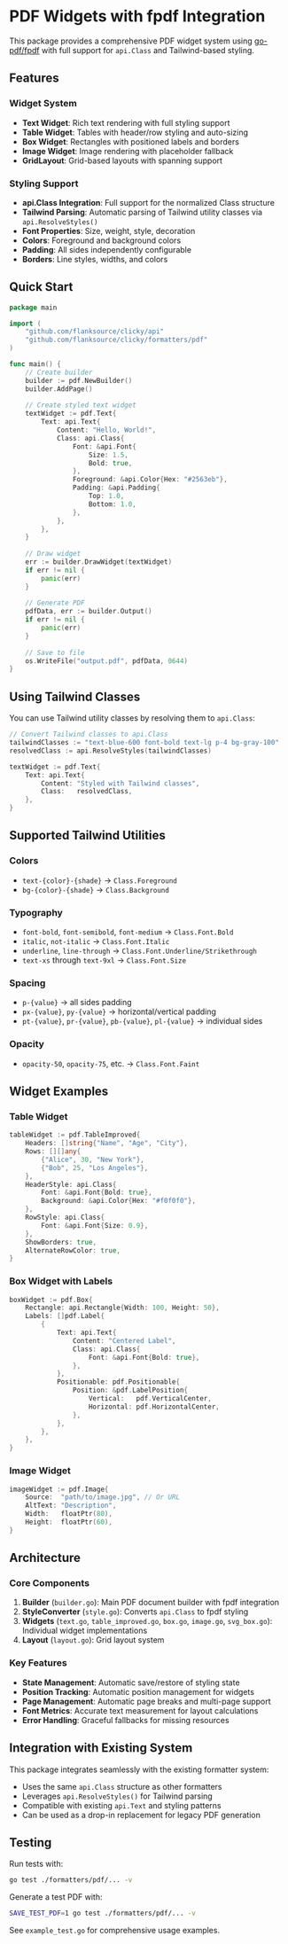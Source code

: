 # PDF Widgets with fpdf Integration

This package provides a comprehensive PDF widget system using [go-pdf/fpdf](https://pkg.go.dev/github.com/go-pdf/fpdf) with full support for `api.Class` and Tailwind-based styling.

## Features

### Widget System
- **Text Widget**: Rich text rendering with full styling support
- **Table Widget**: Tables with header/row styling and auto-sizing
- **Box Widget**: Rectangles with positioned labels and borders
- **Image Widget**: Image rendering with placeholder fallback
- **GridLayout**: Grid-based layouts with spanning support

### Styling Support
- **api.Class Integration**: Full support for the normalized Class structure
- **Tailwind Parsing**: Automatic parsing of Tailwind utility classes via `api.ResolveStyles()`
- **Font Properties**: Size, weight, style, decoration
- **Colors**: Foreground and background colors
- **Padding**: All sides independently configurable
- **Borders**: Line styles, widths, and colors

## Quick Start

```go
package main

import (
    "github.com/flanksource/clicky/api"
    "github.com/flanksource/clicky/formatters/pdf"
)

func main() {
    // Create builder
    builder := pdf.NewBuilder()
    builder.AddPage()
    
    // Create styled text widget
    textWidget := pdf.Text{
        Text: api.Text{
            Content: "Hello, World!",
            Class: api.Class{
                Font: &api.Font{
                    Size: 1.5,
                    Bold: true,
                },
                Foreground: &api.Color{Hex: "#2563eb"},
                Padding: &api.Padding{
                    Top: 1.0,
                    Bottom: 1.0,
                },
            },
        },
    }
    
    // Draw widget
    err := builder.DrawWidget(textWidget)
    if err != nil {
        panic(err)
    }
    
    // Generate PDF
    pdfData, err := builder.Output()
    if err != nil {
        panic(err)
    }
    
    // Save to file
    os.WriteFile("output.pdf", pdfData, 0644)
}
```

## Using Tailwind Classes

You can use Tailwind utility classes by resolving them to `api.Class`:

```go
// Convert Tailwind classes to api.Class
tailwindClasses := "text-blue-600 font-bold text-lg p-4 bg-gray-100"
resolvedClass := api.ResolveStyles(tailwindClasses)

textWidget := pdf.Text{
    Text: api.Text{
        Content: "Styled with Tailwind classes",
        Class:   resolvedClass,
    },
}
```

## Supported Tailwind Utilities

### Colors
- `text-{color}-{shade}` → `Class.Foreground`
- `bg-{color}-{shade}` → `Class.Background`

### Typography
- `font-bold`, `font-semibold`, `font-medium` → `Class.Font.Bold`
- `italic`, `not-italic` → `Class.Font.Italic`
- `underline`, `line-through` → `Class.Font.Underline/Strikethrough`
- `text-xs` through `text-9xl` → `Class.Font.Size`

### Spacing
- `p-{value}` → all sides padding
- `px-{value}`, `py-{value}` → horizontal/vertical padding
- `pt-{value}`, `pr-{value}`, `pb-{value}`, `pl-{value}` → individual sides

### Opacity
- `opacity-50`, `opacity-75`, etc. → `Class.Font.Faint`

## Widget Examples

### Table Widget
```go
tableWidget := pdf.TableImproved{
    Headers: []string{"Name", "Age", "City"},
    Rows: [][]any{
        {"Alice", 30, "New York"},
        {"Bob", 25, "Los Angeles"},
    },
    HeaderStyle: api.Class{
        Font: &api.Font{Bold: true},
        Background: &api.Color{Hex: "#f0f0f0"},
    },
    RowStyle: api.Class{
        Font: &api.Font{Size: 0.9},
    },
    ShowBorders: true,
    AlternateRowColor: true,
}
```

### Box Widget with Labels
```go
boxWidget := pdf.Box{
    Rectangle: api.Rectangle{Width: 100, Height: 50},
    Labels: []pdf.Label{
        {
            Text: api.Text{
                Content: "Centered Label",
                Class: api.Class{
                    Font: &api.Font{Bold: true},
                },
            },
            Positionable: pdf.Positionable{
                Position: &pdf.LabelPosition{
                    Vertical:   pdf.VerticalCenter,
                    Horizontal: pdf.HorizontalCenter,
                },
            },
        },
    },
}
```

### Image Widget
```go
imageWidget := pdf.Image{
    Source:  "path/to/image.jpg", // Or URL
    AltText: "Description",
    Width:   floatPtr(80),
    Height:  floatPtr(60),
}
```

## Architecture

### Core Components

1. **Builder** (`builder.go`): Main PDF document builder with fpdf integration
2. **StyleConverter** (`style.go`): Converts `api.Class` to fpdf styling
3. **Widgets** (`text.go`, `table_improved.go`, `box.go`, `image.go`, `svg_box.go`): Individual widget implementations
4. **Layout** (`layout.go`): Grid layout system

### Key Features

- **State Management**: Automatic save/restore of styling state
- **Position Tracking**: Automatic position management for widgets
- **Page Management**: Automatic page breaks and multi-page support
- **Font Metrics**: Accurate text measurement for layout calculations
- **Error Handling**: Graceful fallbacks for missing resources

## Integration with Existing System

This package integrates seamlessly with the existing formatter system:

- Uses the same `api.Class` structure as other formatters
- Leverages `api.ResolveStyles()` for Tailwind parsing
- Compatible with existing `api.Text` and styling patterns
- Can be used as a drop-in replacement for legacy PDF generation

## Testing

Run tests with:
```bash
go test ./formatters/pdf/... -v
```

Generate a test PDF with:
```bash
SAVE_TEST_PDF=1 go test ./formatters/pdf/... -v
```

See `example_test.go` for comprehensive usage examples.